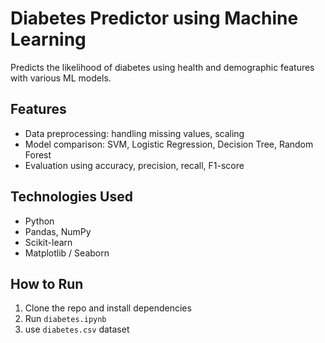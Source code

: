 # Diabetes Predictor using Machine Learning

Predicts the likelihood of diabetes using health and demographic features with various ML models.

## Features
- Data preprocessing: handling missing values, scaling
- Model comparison: SVM, Logistic Regression, Decision Tree, Random Forest
- Evaluation using accuracy, precision, recall, F1-score

## Technologies Used
- Python
- Pandas, NumPy
- Scikit-learn
- Matplotlib / Seaborn

## How to Run
1. Clone the repo and install dependencies
2. Run `diabetes.ipynb`
3. use `diabetes.csv` dataset
